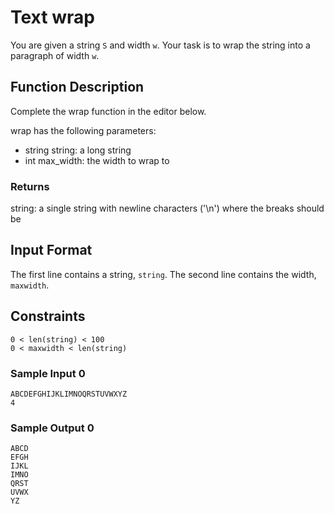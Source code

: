 # Text wrap

You are given a string `S` and width `w`.
Your task is to wrap the string into a paragraph of width `w`.

## Function Description

Complete the wrap function in the editor below.

wrap has the following parameters:

- string string: a long string
- int max_width: the width to wrap to

### Returns

string: a single string with newline characters ('\n') where the breaks should be

## Input Format

The first line contains a string, `string`.
The second line contains the width, `maxwidth`.

## Constraints
```
0 < len(string) < 100
0 < maxwidth < len(string)
```
### Sample Input 0
```
ABCDEFGHIJKLIMNOQRSTUVWXYZ
4
```
### Sample Output 0
```
ABCD
EFGH
IJKL
IMNO
QRST
UVWX
YZ
```
